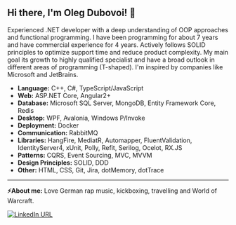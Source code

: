 ## **Hi there, I'm Oleg Dubovoi!** 👋


Experienced .NET developer with a deep understanding of OOP approaches and functional programming. I have been programming for about 7 years and have commercial experience for 4 years. Actively follows SOLID principles to optimize support time and reduce product complexity. My main goal its growth to highly qualified specialist and have a broad outlook in different areas of programming (T-shaped). I'm inspired by companies like Microsoft and JetBrains.

- **Language:** C++, C#, TypeScript/JavaScript
- **Web:** ASP.NET Core, Angular2+
- **Database:** Microsoft SQL Server, MongoDB, Entity Framework Core, Redis
- **Desktop:** WPF, Avalonia, Windows P/Invoke
- **Deployment:** Docker
- **Communication:** RabbitMQ
- **Libraries:** HangFire, MediatR, Automapper, FluentValidation, IdentityServer4, xUnit,
Polly, Refit, Serilog, Ocelot, RX.JS
- **Patterns:** CQRS, Event Sourcing, MVC, MVVM
- **Design Principles:** SOLID, DDD
- **Other:** HTML, CSS, Git, Jira, dotMemory, dotTrace

<hr/>

**⚡About me:** Love German rap music, kickboxing, travelling and World of Warcraft.

[![LinkedIn URL](https://img.shields.io/badge/LinkedIn-Connect-blue?logo=linkedin&style=for-the-badge)](https://www.linkedin.com/in/empiree)
